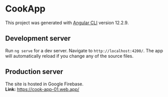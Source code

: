 # CookApp

This project was generated with [Angular CLI](https://github.com/angular/angular-cli) version 12.2.9.

## Development server

Run `ng serve` for a dev server. Navigate to `http://localhost:4200/`. The app will automatically reload if you change any of the source files.

## Production server

The site is hosted in Google Firebase. <br/>
**Link:** https://cook-app-01.web.app/
